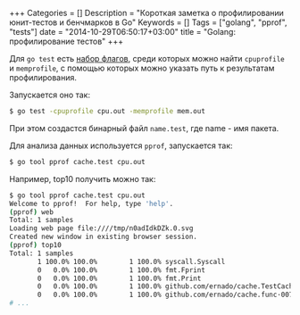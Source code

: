 +++
Categories = []
Description = "Короткая заметка о профилировании юнит-тестов и бенчмарков в Go"
Keywords = []
Tags = ["golang", "pprof", "tests"]
date = "2014-10-29T06:50:17+03:00"
title = "Golang: профилирование тестов"
+++


Для `go test` есть [набор флагов](http://golang.org/cmd/go/#hdr-Description_of_testing_flags), среди которых можно найти
`cpuprofile` и `memprofile`, с помощью которых можно указать путь к результатам профилирования.

Запускается оно так:
```bash
$ go test -cpuprofile cpu.out -memprofile mem.out
```

При этом создастся бинарный файл `name.test`, где name - имя пакета.

Для анализа данных используется `pprof`, запускается так:

```bash
$ go tool pprof cache.test cpu.out
```

Например, top10 получить можно так:

```bash
$ go tool pprof cache.test cpu.out 
Welcome to pprof!  For help, type 'help'.
(pprof) web
Total: 1 samples
Loading web page file:////tmp/n0adIdkDZk.0.svg
Created new window in existing browser session.
(pprof) top10
Total: 1 samples
       1 100.0% 100.0%        1 100.0% syscall.Syscall
       0   0.0% 100.0%        1 100.0% fmt.Fprint
       0   0.0% 100.0%        1 100.0% fmt.Print
       0   0.0% 100.0%        1 100.0% github.com/ernado/cache.TestCache
       0   0.0% 100.0%        1 100.0% github.com/ernado/cache.func·007
# ...
```